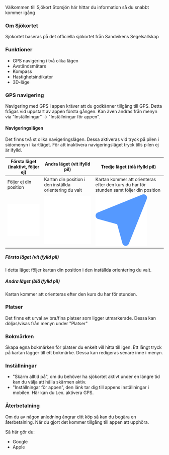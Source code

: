 Välkommen till Sjökort Storsjön här hittar du information så du snabbt kommer igång

### Om Sjökortet

Sjökortet baseras på det officiella sjökortet från Sandvikens Segelsällskap

### Funktioner

- GPS navigering i två olika lägen
- Avståndsmätare
- Kompass
- Hastighetsindikator
- 3D-läge

### GPS navigering

Navigering med GPS i appen kräver att du godkänner tillgång till GPS. Detta frågas vid uppstart av appen första gången. Kan även ändras från menyn via "Inställningar" -> "Inställningar för appen".

#### Navigeringslägen

Det finns två st olika navigeringslägen. Dessa aktiveras vid tryck på pilen i sidomenyn i kartläget. För att inaktivera navigeringsläget tryck tills pilen ej är ifylld.

| Första läget (inaktivt, följer ej)        | Andra läget (vit ifylld pil) | Tredje läget (blå ifylld pil) |
| ----------------------------------------- | ------------------------------------ | --------------------------------------- |
| Följer ej din position                    | Kartan din position i den inställda orientering du valt | Kartan kommer att orienteras efter den kurs du har för stunden samt följer din position |
| ![navmode0](/images/new-location-off.png) | ![navmode1](/images/new-location-normal.png)            | ![navmode2](/images/new-location-bearing.png)                                           |

##### Första läget (vit ifylld pil)

I detta läget följer kartan din position i den inställda orientering du valt.

##### Andra läget (blå ifylld pil)

Kartan kommer att orienteras efter den kurs du har för stunden.

### Platser

Det finns ett urval av bra/fina platser som ligger utmarkerade. Dessa kan döljas/visas från menyn under "Platser"

### Bokmärken

Skapa egna bokmärken för platser du enkelt vill hitta till igen. Ett långt tryck på kartan lägger till ett bokmärke. Dessa kan redigeras senare inne i menyn.

### Inställningar

- "Skärm alltid på", om du behöver ha sjökortet aktivt under en längre tid kan du välja att hålla skärmen aktiv.
- "Inställningar för appen", den länk tar dig till appens inställningar i mobilen. Här kan du t.ex. aktivera GPS.

### Återbetalning

Om du av någon anledning ångrar ditt köp så kan du begära en återbetalning. När du gjort det kommer tillgång till appen att upphöra.

Så här gör du:

- Google
- Apple
